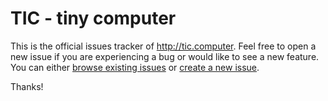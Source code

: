 # TIC - tiny computer

This is the official issues tracker of http://tic.computer. Feel free to open a new issue if you are experiencing a bug or would like to see a new feature. You can either [browse existing issues](https://github.com/nesbox/tic.computer/issues) or [create a new issue](https://github.com/nesbox/tic.computer/issues/new).

Thanks!
